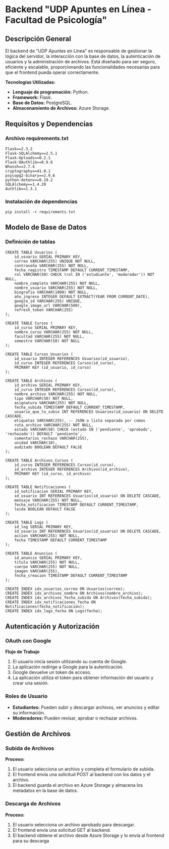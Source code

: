 # Backend "UDP Apuntes en Línea - Facultad de Psicología"
## Descripción General
El backend de "UDP Apuntes en Línea" es responsable de gestionar la lógica del servidor, la interacción con la base de datos, la autenticación de usuarios y la administración de archivos. Está diseñado para ser seguro, eficiente y escalable, proporcionando las funcionalidades necesarias para que el frontend pueda operar correctamente.

**Tecnologías Utilizadas:**
- **Lenguaje de programación:** Python.
- **Framework:** Flask.
- **Base de Datos:** PostgreSQL.
- **Almacenamiento de Archivos:** Azure Storage.

## Requisitos y Dependencias
### Archivo requirements.txt
```
Flask==2.3.2
Flask-SQLAlchemy==2.5.1
Flask-Uploads==0.2.1
Flask-OAuthlib==0.9.6
Whoosh==2.7.4
cryptography==41.0.1
psycopg2-binary==2.9.6
python-dotenv==0.19.2
SQLAlchemy==1.4.29
Authlib==1.3.1

```
### Instalación de dependencias
```
pip install -r requirements.txt
```

## Modelo de Base de Datos
### Definición de tablas
```
CREATE TABLE Usuarios (
    id_usuario SERIAL PRIMARY KEY,
    correo VARCHAR(255) UNIQUE NOT NULL,
    contraseña VARCHAR(255) NOT NULL,
    fecha_registro TIMESTAMP DEFAULT CURRENT_TIMESTAMP,
    rol VARCHAR(50) CHECK (rol IN ('estudiante', 'moderador')) NOT NULL,
    nombre_completo VARCHAR(255) NOT NULL,
    nombre_usuario VARCHAR(255) NOT NULL,
    biografia VARCHAR(1000) NOT NULL,
    año_ingreso INTEGER DEFAULT EXTRACT(YEAR FROM CURRENT_DATE),
    google_id VARCHAR(255) UNIQUE,
    google_image_url VARCHAR(500),
    refresh_token VARCHAR(255)
);

CREATE TABLE Cursos (
    id_curso SERIAL PRIMARY KEY,
    nombre_curso VARCHAR(255) NOT NULL,
    facultad VARCHAR(255) NOT NULL,
    semestre VARCHAR(50) NOT NULL
);

CREATE TABLE Cursos_Usuarios (
    id_usuario INTEGER REFERENCES Usuarios(id_usuario),
    id_curso INTEGER REFERENCES Cursos(id_curso),
    PRIMARY KEY (id_usuario, id_curso)
);

CREATE TABLE Archivos (
    id_archivo SERIAL PRIMARY KEY,
    id_curso INTEGER REFERENCES Cursos(id_curso),
    nombre_archivo VARCHAR(255) NOT NULL,
    tipo VARCHAR(50) NOT NULL,
    asignatura VARCHAR(255) NOT NULL,
    fecha_subida TIMESTAMP DEFAULT CURRENT_TIMESTAMP,
    usuario_que_lo_subio INT REFERENCES Usuarios(id_usuario) ON DELETE CASCADE,
    etiquetas VARCHAR(255), -- JSON o lista separada por comas
    ruta_archivo VARCHAR(255) NOT NULL,
    estado VARCHAR(50) CHECK (estado IN ('pendiente', 'aprobado', 'rechazado')) DEFAULT 'pendiente',
    comentarios_rechazo VARCHAR(255),
    unidad VARCHAR(10),
    auditado BOOLEAN DEFAULT FALSE
);

CREATE TABLE Archivos_Cursos (
    id_curso INTEGER REFERENCES Cursos(id_curso),
    id_archivo INTEGER REFERENCES Archivos(id_archivo),
    PRIMARY KEY (id_curso, id_archivo)
);

CREATE TABLE Notificaciones (
    id_notificacion SERIAL PRIMARY KEY,
    id_usuario INT REFERENCES Usuarios(id_usuario) ON DELETE CASCADE,
    mensaje VARCHAR(255) NOT NULL,
    fecha_notificacion TIMESTAMP DEFAULT CURRENT_TIMESTAMP,
    leida BOOLEAN DEFAULT FALSE
);

CREATE TABLE Logs (
    id_log SERIAL PRIMARY KEY,
    id_usuario INT REFERENCES Usuarios(id_usuario) ON DELETE CASCADE,
    accion VARCHAR(255) NOT NULL,
    fecha TIMESTAMP DEFAULT CURRENT_TIMESTAMP
);

CREATE TABLE Anuncios (
    id_anuncio SERIAL PRIMARY KEY,
    titulo VARCHAR(255) NOT NULL,
    cuerpo VARCHAR(255) NOT NULL,
    imagen VARCHAR(255),
    fecha_creacion TIMESTAMP DEFAULT CURRENT_TIMESTAMP
);

CREATE INDEX idx_usuarios_correo ON Usuarios(correo);
CREATE INDEX idx_archivos_nombre ON Archivos(nombre_archivo);
CREATE INDEX idx_archivos_fecha_subida ON Archivos(fecha_subida);
CREATE INDEX idx_notificaciones_fecha ON Notificaciones(fecha_notificacion);
CREATE INDEX idx_logs_fecha ON Logs(fecha);

```
## Autenticación y Autorización
### OAuth con Google
**Flujo de Trabajo**
1. El usuario inicia sesión utilizando su cuenta de Google.
2. La aplicación redirige a Google para la autenticación.
3. Google devuelve un token de acceso.
4. La aplicación utiliza el token para obtener información del usuario y crear una sesión.

### Roles de Usuario
- **Estudiantes:** Pueden subir y descargar archivos, ver anuncios y editar su información.
- **Moderadores:** Pueden revisar, aprobar o rechazar archivos.

## Gestión de Archivos
### Subida de Archivos
**Proceso:**
1. El usuario selecciona un archivo y completa el formulario de subida.
2. El frontend envía una solicitud POST al backend con los datos y el archivo.
3. El backend guarda el archivo en Azure Storage y almacena los metadatos en la base de datos.

### Descarga de Archivos
**Proceso:**
1. El usuario selecciona un archivo aprobado para descargar.
2. El frontend envía una solicitud GET al backend.
3. El backend obtiene el archivo desde Azure Storage y lo envía al frontend para su descarga
